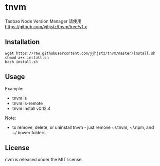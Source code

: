 # tnvm
Taobao Node Version Manager
请使用　https://github.com/yjhjstz/tnvm/tree/v1.x

## Installation
```shell
wget https://raw.githubusercontent.com/yjhjstz/tnvm/master/install.sh 
chmod a+x install.sh 
bash install.sh
```

## Usage
Example:
 * tnvm ls
 * tnvm ls-remote
 * tnvm install v0.12.4

Note:
  * to remove, delete, or uninstall tnvm - just remove ~/.tnvm, ~/.npm, and ~/.bower folders


## License

nvm is released under the MIT license.

